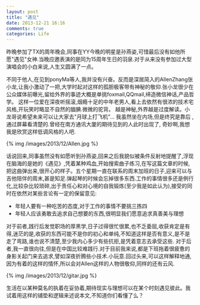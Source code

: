 ```yaml
---
layout: post
title: "遇见"
date: 2013-12-21 16:16
comments: true
categories: Life
---
```


昨晚参加了TX的周年晚会,同事在YY今晚的明星是孙燕姿,可惜最后没有如他所愿"遇见"女神.当晚应邀表演的是同为15周年生日的羽泉.对于从来没有参加过大型演唱会的小白来说,人生又圆满了一点。

不同于他人,在见到ponyMa等人,我并没有兴奋。反而是深居简入的AllenZhang张小龙,让我小激动了一把,大学时起对这样的孤胆极客带有神秘的敬仰.张小龙很少在公众媒体前曝光,留给外界的事迹大概是单挑foxmail,QQmail,缔造微信神话,产品哲学。 这样一位爱在深夜听摇滚,烟瘾十足的中年老男人,看上去依然有很浓的技术宅风格,开玩笑时略显不自然的腼腆.微微的驼背。 越是神秘,外界越是过度解读。小龙哥说希望未来可以让大家去"月球上打飞机"... 我虽然坐在内场,但是终究是靠后 ,通过屏幕看清楚的.曾经在南方通讯大厦的期待见到的人此时出现了, 奇妙啊,我想我是欣赏这样低调风格的人吧.

{% img /images/2013/12/Allen.jpg %}

话说回来,同事虽然没有如愿听到孙燕姿,回来之后我貌似被条件反射地提醒了,浮现在脑海的是她的《遇见》,凭着某种鸡血,开始搜索曲子练习,在写这篇文章的时候,把这曲弹出来,很开心的样子。五个星期一直在联系的周末加班的日子,迎来可以与吉他陪伴的周末,甚是知足.弹起琴的时候会忘掉很多东西.工作的事情很多还是例行化,比较杂比较琐碎,出于责任心和对心境的自我锻炼(至少我是如此认为),接受的同时在依然对某些言论有一定的保留意见:

+ 年轻人要有一种吃苦的态度,对于工作的事情不要挑三拣四
+ 年轻人应该勇敢去追求自己想要的东西,很明显我们愿意追求真善美与理想

对于前者,践行后发觉职场的厚黑学,日子过得很忙很累,也不乏委屈,收获肯定是有得,迷茫的是,收获的东西可能不是你的初心和单纯,不知道这样是否有意义,是不是走了弯路,谁也说不清楚,至少我内心多少有些抗拒,是凭着意志去承受这些.
对于后者,我一直很向往,但是在中国比较难践行.对于目前我来说,都是下班拖着很疲惫的身影关起门来去追求,譬如深夜折腾些小技术.小玩意.回过头来,可以这样解释地通,因为有着的这样的情怀,所以会对Allen这样的人物很敬仰,同样的还有云风.

{% img /images/2013/12/gitar.jpg %}

生活在以某种莫名的执着在妥协着,期待现实与理想可以在某个时刻遇见彼此。我试着用这样的铺垫和逻辑来述说本文,不知道你们看懂了么？
